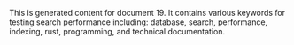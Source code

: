 This is generated content for document 19. It contains various keywords for testing search performance including: database, search, performance, indexing, rust, programming, and technical documentation.
